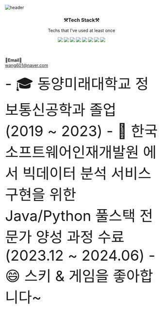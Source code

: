 ![header](https://capsule-render.vercel.app/api?type=rounded&color=gradient&height=200&section=footer&text=Hello!!&fontSize=80)

<h3 align="center">⚒️Tech Stack⚒️</h3>

<p align="center"> Techs that I've used at least once </p>

<p align="center">
<img src="https://img.shields.io/badge/C-a8b8cc?style=flat-square&logo=C&logoColor=white"/>
<img src="https://img.shields.io/badge/Java-3e606e?style=flat-square&logo=Java&logoColor=white"/>
<img src="https://img.shields.io/badge/Python-3766AB?style=flat-square&logo=Python&logoColor=white"/> 
<img src="https://img.shields.io/badge/JavaScript-ffb13b?style=flat-square&logo=JavaScript&logoColor=white"/>
<img src="https://img.shields.io/badge/HTML5-e5ba1f?style=flat-square&logo=HTML5&logoColor=white"/>
<img src="https://img.shields.io/badge/JQuery-13b38a?style=flat-square&logo=JQuery&logoColor=white"/>
<img src="https://img.shields.io/badge/SpringBoot-6cb33f?style=flat-square&logo=SpringBoot&logoColor=white"/>
<img src="https://img.shields.io/badge/Oracle-db3552?style=flat-square&logo=Oracle&logoColor=white"/>

<br><br>
<Strong>📧Email📧</Strong><br>wang601@naver.com<br>
</p>

<font size=10>
- 🎓 동양미래대학교 정보통신공학과 졸업 (2019 ~ 2023)
- 🌱 한국소프트웨어인재개발원 에서 빅데이터 분석 서비스 구현을 위한 Java/Python 풀스택 전문가 양성 과정 수료(2023.12 ~ 2024.06)
- 😄 스키 & 게임을 좋아합니다~
</font>

